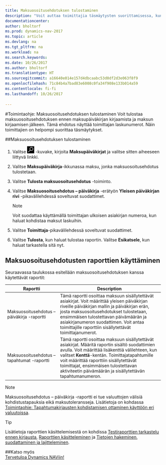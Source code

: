 ```yaml
---
title: Maksuosoitusehdotuksen tulostaminen
description: "Voit auttaa toimittajia täsmäytysten suorittamisessa, kun tulostat maksuosoitusehdotuksen ennen maksupäiväkirjan kirjaamista ja maksun kirjaamisen jälkeen."
documentationcenter: 
author: bholtorf
ms.prod: dynamics-nav-2017
ms.topic: article
ms.devlang: na
ms.tgt_pltfrm: na
ms.workload: na
ms.search.keywords: 
ms.date: 10/26/2017
ms.author: bholtorf
ms.translationtype: HT
ms.sourcegitcommit: a16640e014e157d4dbcaabc53d0df2d3e063f8f9
ms.openlocfilehash: 71c84b4a7bad83e6008c0fa34f908e133b014a59
ms.contentlocale: fi-fi
ms.lasthandoff: 10/26/2017

---
```


#<a name="how-to-print-remittance-advice"></a>Toimintaohje: Maksuosoitusehdotuksen tulostaminen
Voit tulostaa maksuosoitusehdotuksen ennen maksupäiväkirjan kirjaamista ja maksun kirjaamisen jälkeen. Tämä ehdotus näyttää toimittajan laskunumerot. Näin toimittajien on helpompi suorittaa täsmäytykset.

##<a name="to-print-remittance-advice"></a>Maksuosoitusehdotuksen tulostaminen
1. Valitse ![Etsi sivu tai raportti](media/ui-search/search_small.png "Etsi sivu tai raportti -kuvake") -kuvake, kirjoita **Maksupäiväkirjat** ja valitse sitten aiheeseen liittyvä linkki.  
2. Valitse **Maksupäiväkirja**-ikkunassa maksu, jonka maksuosoitusehdotus tulostetaan.  
3. Valitse **Tulosta maksuosoitusehdotus** -toiminto.  
4. Valitse **Maksuosoitusehdotus – päiväkirja** -erätyön **Yleisen päiväkirjan rivi** -pikavälilehdessä soveltuvat suodattimet.  
  
    >[!Note]
    > Voit suodattaa käyttämällä toimittajan ulkoisen asiakirjan numeroa, kun haluat kohdistaa maksut laskuihin.

5. Valitse **Toimittaja**-pikavälilehdessä soveltuvat suodattimet.  
6. Valitse **Tulosta**, kun haluat tulostaa raportin. Valitse **Esikatsele**, kun haluat tarkastella sitä nyt.  

## <a name="using-remittance-advice-reports"></a>Maksuosoitusehdotusten raporttien käyttäminen
Seuraavassa taulukossa esitellään maksuosoitusehdotuksen kanssa käytettävät raportit:

|Raportti|Description|
|----|----|
|Maksuosoitusehdotus – päiväkirja -raportti|Tämä raportti osoittaa maksuun sisällytettävät asiakirjat. Voit määrittää yleisen päiväkirjan riveille päiväkirjan mallin ja päiväkirjan erän, josta maksuosoitusehdotukset tulostetaan, ensimmäisen tulostettavan päivämäärän ja asiakirjanumeron suodattimen. Voit antaa toimittajille raporttiin sisällytettävät toimittajanumerot. |
|Maksuosoitusehdotus – tapahtumat -raportti| Tämä raportti osoittaa maksuun sisällytettävät asiakirjat. Määritä raportin sisältö suodattimien avulla. Voit määrittää lisäkenttiä välilehteen, kun valitset **Kenttä**-kentän. Toimittajatapahtumille voit määrittää raporttiin sisällytettävät toimittajat, ensimmäisen tulostettavan aktiviteetin päivämäärän ja sisällytettävän tapahtumanumeron. |

> [!Note]
> Maksuosoitusehdotus – päiväkirja -raportti ei tue valuuttojen välisiä kohdistustapauksia eikä maksutoleransseja. Lisätietoja on kohdassa [Toimintaohje: Tapahtumakirjausten kohdistamisen ottaminen käyttöön eri valuutoissa](finance-how-enable-application-ledger-entries-different-currencies.md).

> [!Tip]
> Lisätietoja raporttien käsittelemisestä on kohdissa [Testiraporttien tarkastelu ennen kirjausta](ui-how-view-test-reports-posting.md), [Raporttien käsitteleminen](ui-work-report.md) ja [Tietojen hakeminen, suodattaminen ja lajitteleminen](ui-enter-criteria-filters.md).

##<a name="see-also"></a>Katso myös  
[Tervetuloa Dynamics NAViin!](across-get-started.md)

